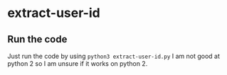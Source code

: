 # extract-user-id
## Run the code
Just run the code by using `python3 extract-user-id.py`
I am not good at python 2 so I am unsure if it works on python 2.
